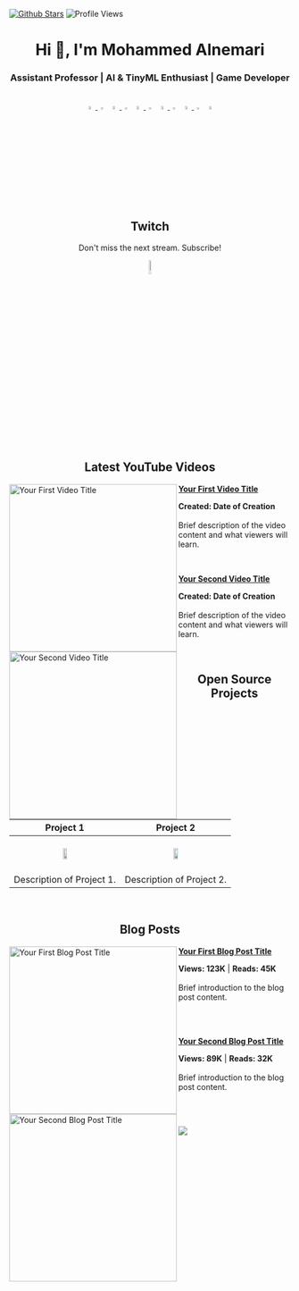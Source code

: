 [![Github Stars](https://img.shields.io/badge/stars-nominate-brightgreen?logo=github)](https://stars.github.com/nominate/)
![Profile Views](https://komarev.com/ghpvc/?username=Dr-Mohammed-Alneamri&style=flat)

<h1 align="center">Hi 👋, I'm Mohammed Alnemari</h1>
<h3 align="center">Assistant Professor | AI & TinyML Enthusiast | Game Developer</h3>

<br/>

<div align="center">
    <a href="https://github.com/Dr-Mohammed-Alneamri">
        <img src="https://github.com/Dr-Mohammed-Alneamri/Dr-Mohammed-Alneamri/blob/main/icons/github.png" width="4%"/>
    </a>
    <img src="https://github.com/Dr-Mohammed-Alneamri/Dr-Mohammed-Alneamri/blob/main/icons/transparent.png" width="3%"/>
    <a href="https://twitter.com/your_twitter_handle">
        <img src="https://github.com/Dr-Mohammed-Alneamri/Dr-Mohammed-Alneamri/blob/main/icons/twitter.png" width="4%"/>
    </a>
    <img src="https://github.com/Dr-Mohammed-Alneamri/Dr-Mohammed-Alneamri/blob/main/icons/transparent.png" width="3%"/>
    <a href="https://linkedin.com/in/your_linkedin_profile">
        <img src="https://github.com/Dr-Mohammed-Alneamri/Dr-Mohammed-Alneamri/blob/main/icons/linkedin.png" width="4%"/>
    </a>
    <img src="https://github.com/Dr-Mohammed-Alneamri/Dr-Mohammed-Alneamri/blob/main/icons/transparent.png" width="3%"/>
    <a href="https://kaggle.com/your_kaggle_profile">
        <img src="https://github.com/Dr-Mohammed-Alneamri/Dr-Mohammed-Alneamri/blob/main/icons/kaggle.png" width="4%"/>
    </a>
    <img src="https://github.com/Dr-Mohammed-Alneamri/Dr-Mohammed-Alneamri/blob/main/icons/transparent.png" width="3%"/>
    <a href="https://medium.com/@your_medium_profile">
        <img src="https://github.com/Dr-Mohammed-Alneamri/Dr-Mohammed-Alneamri/blob/main/icons/medium.png" width="4%" />
    </a>
    <img src="https://github.com/Dr-Mohammed-Alneamri/Dr-Mohammed-Alneamri/blob/main/icons/transparent.png" width="3%"/>
    <a href="https://youtube.com/your_youtube_channel">
        <img src="https://github.com/Dr-Mohammed-Alneamri/Dr-Mohammed-Alneamri/blob/main/icons/youtube.png" width="4%" />
    </a>
</div>

<br/>

## <div align="center">Twitch</div>

<p align="center">Don't miss the next stream. Subscribe!</p>

<div align="center">
    <a href="https://www.twitch.tv/your_twitch_channel">
        <img src="https://github.com/Dr-Mohammed-Alneamri/Dr-Mohammed-Alneamri/blob/main/icons/twitch.png" width="8%"/>
    </a>
</div>

<br/>

## <div align="center">Latest YouTube Videos</div>

<p align="left">
<a href="https://youtu.be/video1" title="Your First Video Title"><img src="https://github.com/Dr-Mohammed-Alneamri/Dr-Mohammed-Alneamri/assets/video_thumbnail1" alt="Your First Video Title" width="300px" align="left" /></a>
<a href="https://youtu.be/video1" title="Your First Video Title"><strong>Your First Video Title</strong></a>
<div><strong>Created: Date of Creation</strong></div>
<br/>Brief description of the video content and what viewers will learn.</p>

<br/>

<p align="left">
<a href="https://youtu.be/video2" title="Your Second Video Title"><img src="https://github.com/Dr-Mohammed-Alneamri/Dr-Mohammed-Alneamri/assets/video_thumbnail2" alt="Your Second Video Title" width="300px" align="left" /></a>
<a href="https://youtu.be/video2" title="Your Second Video Title"><strong>Your Second Video Title</strong></a>
<div><strong>Created: Date of Creation</strong></div>
<br/>Brief description of the video content and what viewers will learn.</p>

<br/>

## <div align="center">Open Source Projects</div>

| Project 1 | Project 2 |
|:----------:|:----------:|
| <br/><a href="https://github.com/Dr-Mohammed-Alneamri/project1"><img src="https://github.com/Dr-Mohammed-Alneamri/Dr-Mohammed-Alneamri/blob/main/icons/project1.png" width="20%" /></a><br/><br/> | <br/><a href="https://github.com/Dr-Mohammed-Alneamri/project2"><img src="https://github.com/Dr-Mohammed-Alneamri/Dr-Mohammed-Alneamri/blob/main/icons/project2.png" width="20%" /></a><br/><br/> |
| Description of Project 1. | Description of Project 2. |

<br/>

## <div align="center">Blog Posts</div>

<p align="left">
<a href="https://medium.com/@your_medium_profile/your_first_blog_post" title="Your First Blog Post Title"><img src="https://github.com/Dr-Mohammed-Alneamri/Dr-Mohammed-Alneamri/assets/blog_thumbnail1" alt="Your First Blog Post Title" width="300px" align="left" /></a>
<a href="https://medium.com/@your_medium_profile/your_first_blog_post" title="Your First Blog Post Title"><strong>Your First Blog Post Title</strong></a>
<div><strong>Views: 123K</strong> | <strong>Reads: 45K</strong></div>
<br/>Brief introduction to the blog post content.</p>

<br/>
<br/>

<p align="left">
<a href="https://medium.com/@your_medium_profile/your_second_blog_post" title="Your Second Blog Post Title"><img src="https://github.com/Dr-Mohammed-Alneamri/Dr-Mohammed-Alneamri/assets/blog_thumbnail2" alt="Your Second Blog Post Title" width="300px" align="left" /></a>
<a href="https://medium.com/@your_medium_profile/your_second_blog_post" title="Your Second Blog Post Title"><strong>Your Second Blog Post Title</strong></a>
<div><strong>Views: 89K</strong> | <strong>Reads: 32K</strong></div>
<br/>Brief introduction to the blog post content.</p>

<br/>
<br/>

![](https://hit.yhype.me/github/profile?user_id=your_user_id)
